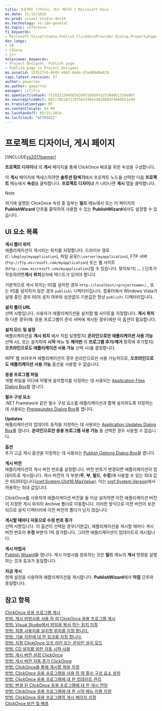 ```yaml
---
title: 프로젝트 디자이너, 게시 페이지 | Microsoft Docs
ms.date: 11/15/2016
ms.prod: visual-studio-dev14
ms.technology: vs-ide-general
ms.topic: reference
f1_keywords:
- Microsoft.VisualStudio.Publish.ClickOnceProvider.Dialog.PropertyPage
dev_langs:
- VB
- CSharp
- C++
helpviewer_keywords:
- Project Designer, Publish page
- Publish page in Project Designer
ms.assetid: 153527c6-8b95-4003-8e8e-03a489d0a629
caps.latest.revision: 37
author: gewarren
ms.author: gewarren
manager: jillfra
ms.openlocfilehash: f135221564583d2d9726bb9fa153840b1328e96f
ms.sourcegitcommit: 08fc78516f1107b83f46e2401888df4868bb1e40
ms.translationtype: MT
ms.contentlocale: ko-KR
ms.lasthandoff: 05/15/2019
ms.locfileid: "65701822"
---
```

# <a name="publish-page-project-designer"></a>프로젝트 디자이너, 게시 페이지
[!INCLUDE[vs2017banner](../../includes/vs2017banner.md)]

**프로젝트 디자이너** 의 **게시** 페이지를 통해 ClickOnce 배포를 위한 속성을 구성합니다.  
  
 이 **게시** 페이지에 액세스하려면 **솔루션 탐색기**에서 프로젝트 노드를 선택한 다음 **프로젝트** 메뉴에서 **속성**을 클릭합니다. **프로젝트 디자이너** 가 나타나면 **게시** 탭을 클릭합니다.  
  
> [!NOTE]
> 여기에 설명된 ClickOnce 속성 중 일부는 **빌드** 메뉴에서 또는 이 페이지의 **PublishWizard** 단추를 클릭하여 사용할 수 있는 **PublishWizard**에서도 설정할 수 있습니다.  
  
## <a name="uielement-list"></a>UI 요소 목록  
 **게시 폴더 위치**  
 애플리케이션이 게시되는 위치를 지정합니다. 드라이브 경로(`C:\deploy\myapplication`), 파일 공유(`\\server\myapplication`), FTP 서버(`ftp://ftp.microsoft.com/myapplication`) 또는 웹 사이트(`http://www.microsoft.com/myapplication`)일 수 있습니다. 찾아보기( **...** ) 단추가 작동하려면**게시 위치**상자에 텍스트가 있어야 합니다.  
  
 기본적으로 게시 위치는 IIS를 설치한 경우 `http://localhost/<projectname>/` , 또는 IIS를 설치하지 않은 경우 `publish\` 디렉터리입니다. 컴퓨터에서 Windows Vista가 실행 중인 경우 IIS의 설치 여부와 상관없이 기본값은 항상 `publish\` 디렉터리입니다.  
  
 **설치 폴더 URL**  
 선택 사항입니다. 사용자가 애플리케이션을 설치할 웹 사이트를 지정합니다. **게시 위치**와 다른 경우(예: 응용 프로그램이 준비 서버에 게시된 경우)에만 이 옵션이 필요합니다.  
  
 **설치 모드 및 설정**  
 애플리케이션을 **게시 위치** 에서 직접 실행할지( **온라인으로만 애플리케이션 사용 가능** 선택 시), 또는 설치하여 **시작** 메뉴 및 **제어판** 의 **프로그램 추가/제거** 항목에 추가할지( **오프라인으로도 애플리케이션 사용 가능** 선택 시)를 결정합니다.  
  
 WPF 웹 브라우저 애플리케이션의 경우 온라인으로만 사용 가능하므로, **오프라인으로도 애플리케이션 사용 가능** 옵션을 사용할 수 없습니다.  
  
 **응용 프로그램 파일**  
 개별 파일을 어디에 어떻게 설치할지를 지정하는 데 사용되는 [Application Files Dialog Box](https://msdn.microsoft.com/b06dff3a-b87a-4caf-996b-7a4acf8137a8)를 엽니다.  
  
 **필수 구성 요소**  
 .NET Framework 같은 필수 구성 요소를 애플리케이션과 함께 설치하도록 지정하는 데 사용되는 [Prerequisites Dialog Box](../../ide/reference/prerequisites-dialog-box.md)를 엽니다.  
  
 **Updates**  
 애플리케이션의 업데이트 동작을 지정하는 데 사용되는 [Application Updates Dialog Box](https://msdn.microsoft.com/8eca8743-8e68-4d04-bfd5-4dc0a9b2934f)를 엽니다. **온라인으로만 응용 프로그램 사용 가능** 을 선택한 경우 사용할 수 없습니다.  
  
 **옵션**  
 추가 고급 게시 옵션을 지정하는 데 사용되는 [Publish Options Dialog Box](https://msdn.microsoft.com/fd9baa1b-7311-4f9e-8ffb-ae50cf110592)를 엽니다.  
  
 **게시 버전**  
 애플리케이션의 게시 버전 번호를 설정합니다. 버전 번호가 변경되면 애플리케이션이 업데이트로 게시됩니다. 게시 버전의 각 부분(**주**, **부**, **빌드**, **수정**)에 사용할 수 있는 최대 값은 65355입니다(<xref:System.UInt16.MaxValue>). 이는 <xref:System.Version>에서 허용하는 최대 값입니다.  
  
 ClickOnce를 사용하여 애플리케이션 버전을 둘 이상 설치하면 이전 애플리케이션 버전이 지정한 게시 위치의 Archive 폴더로 이동합니다. 이러한 방식으로 이전 버전이 보관되므로 설치 디렉터리에 이전 버전의 폴더가 남지 않습니다.  
  
 **게시할 때마다 자동으로 수정 번호 증가**  
 선택 사항입니다. 이 옵션이 선택된 경우(기본값), 애플리케이션을 게시할 때마다 게시 버전 번호의 **수정** 부분이 1씩 증가합니다. 그러면 애플리케이션이 업데이트로 게시됩니다.  
  
 **게시 마법사**  
 [Publish Wizard](https://msdn.microsoft.com/fc6abebd-13d6-48e4-a567-fbc52dad0872)를 엽니다. 게시 마법사를 완료하는 것은 **빌드** 메뉴의 **게시** 명령을 실행하는 것과 효과가 동일합니다.  
  
 **지금 게시**  
 현재 설정을 사용하여 애플리케이션을 게시합니다. **PublishWizard**에서 **마침** 단추와 동일합니다.  
  
## <a name="see-also"></a>참고 항목  
 [ClickOnce 응용 프로그램 게시](../../deployment/publishing-clickonce-applications.md)   
 [방법: 게시 마법사를 사용 하 여 ClickOnce 응용 프로그램 게시](../../deployment/how-to-publish-a-clickonce-application-using-the-publish-wizard.md)   
 [방법: Visual Studio에서 파일을 복사 하는 위치 지정](../../deployment/how-to-specify-where-visual-studio-copies-the-files.md)   
 [방법: 최종 사용자를 설치할 위치를 지정 합니다.](../../deployment/how-to-specify-the-location-where-end-users-will-install-from.md)   
 [방법: 기술 지원에 대 한 링크를 지정 합니다.](../../deployment/how-to-specify-a-link-for-technical-support.md)   
 [방법: 지정 ClickOnce 오프 라인 또는 온라인 설치 모드](../../deployment/how-to-specify-the-clickonce-offline-or-online-install-mode.md)   
 [방법: CD 설치를 위한 자동 시작 사용](../../deployment/how-to-enable-autostart-for-cd-installations.md)   
 [방법: 게시 버전 설정 ClickOnce](../../deployment/how-to-set-the-clickonce-publish-version.md)   
 [방법: 게시 버전 자동 증가 ClickOnce](../../deployment/how-to-automatically-increment-the-clickonce-publish-version.md)   
 [방법: ClickOnce를 통해 게시할 파일 지정](../../deployment/how-to-specify-which-files-are-published-by-clickonce.md)   
 [방법: ClickOnce 응용 프로그램을 사용 하 여 필수 구성 요소 설치](../../deployment/how-to-install-prerequisites-with-a-clickonce-application.md)   
 [방법: ClickOnce 응용 프로그램에 대 한 업데이트 관리](../../deployment/how-to-manage-updates-for-a-clickonce-application.md)   
 [방법: 변경 된 ClickOnce 응용 프로그램에 대 한 게시 언어](../../deployment/how-to-change-the-publish-language-for-a-clickonce-application.md)   
 [방법: ClickOnce 응용 프로그램에 대 한 시작 메뉴 이름 지정](../../deployment/how-to-specify-a-start-menu-name-for-a-clickonce-application.md)   
 [방법: ClickOnce 응용 프로그램의 게시 페이지 지정](../../deployment/how-to-specify-a-publish-page-for-a-clickonce-application.md)   
 [ClickOnce 보안 및 배포](../../deployment/clickonce-security-and-deployment.md)
